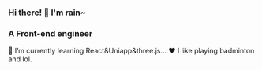### Hi there! 👋 I'm rain~
### A Front-end engineer

🌱 I’m currently learning React&Uniapp&three.js...
❤️ I like playing badminton and lol.

